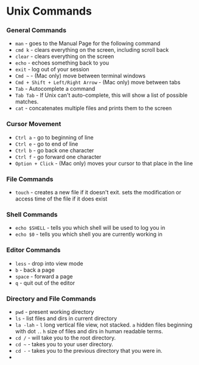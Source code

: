 # Unix Commands

### General Commands

* `man` - goes to the Manual Page for the following command
* `cmd k` - clears everything on the screen, including scroll back
* `clear` - clears everything on the screen
* `echo` - echoes something back to you
* `exit` - log out of your session
* `Cmd ~` - (Mac only) move between terminal windows
* `Cmd + Shift + Left/Right Arrow` - (Mac only) move between tabs
* `Tab` - Autocomplete a command
* `Tab Tab` - If Unix can't auto-complete, this will show a list of possible matches.
* `cat` - concatenates multiple files and prints them to the screen

### Cursor Movement

* `Ctrl a` - go to beginning of line
* `Ctrl e` - go to end of line
* `Ctrl b` - go back one character
* `Ctrl f` - go forward one character
* `Option + Click` - (Mac only) moves your cursor to that place in the line

### File Commands

* `touch` - creates a new file if it doesn't exit. sets the modification or access time of the file if it does exist

### Shell Commands

* `echo $SHELL` - tells you which shell will be used to log you in
* `echo $0` - tells you which shell you are currently working in


### Editor Commands

* `less` - drop into view mode
* `b` - back a page
* `space` - forward a page
* `q` - quit out of the editor

### Directory and File Commands

* `pwd` - present working directory
* `ls` - list files and dirs in current directory
* `la -lah` - `l` long vertical file view, not stacked. `a` hidden files beginning with dot `.`. `h` size of files and dirs in human readable terms.
* `cd /` - will take you to the root directory.
* `cd ~` - takes you to your user directory. 
* `cd -` - takes you to the previous directory that you were in.
* 